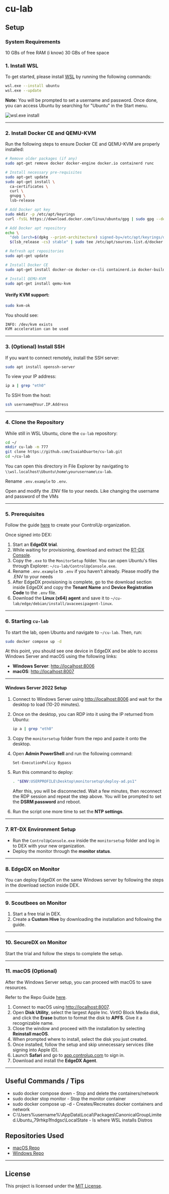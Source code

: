# cu-lab

## Setup

### System Requirements
10 GBs of free RAM (i know)
30 GBs of free space

### 1. Install WSL
To get started, please install [WSL](https://learn.microsoft.com/en-us/windows/wsl/install) by running the following commands:

```bash
wsl.exe --install ubuntu
wsl.exe --update
```

**Note:** You will be prompted to set a username and password. Once done, you can access Ubuntu by searching for "Ubuntu" in the Start menu.

![wsl.exe install](images/{CD19FD20-9B45-478E-A0F1-F40B49793D90}.png)

---

### 2. Install Docker CE and QEMU-KVM

Run the following steps to ensure Docker CE and QEMU-KVM are properly installed:

```bash
# Remove older packages (if any)
sudo apt-get remove docker docker-engine docker.io containerd runc

# Install necessary pre-requisites
sudo apt-get update
sudo apt-get install \
  ca-certificates \
  curl \
  gnupg \
  lsb-release

# Add Docker apt key
sudo mkdir -p /etc/apt/keyrings
curl -fsSL https://download.docker.com/linux/ubuntu/gpg | sudo gpg --dearmor -o /etc/apt/keyrings/docker.gpg

# Add Docker apt repository
echo \
  "deb [arch=$(dpkg --print-architecture) signed-by=/etc/apt/keyrings/docker.gpg] https://download.docker.com/linux/ubuntu \
  $(lsb_release -cs) stable" | sudo tee /etc/apt/sources.list.d/docker.list > /dev/null

# Refresh apt repositories
sudo apt-get update

# Install Docker CE
sudo apt-get install docker-ce docker-ce-cli containerd.io docker-buildx-plugin docker-compose-plugin

# Install QEMU-KVM
sudo apt-get install qemu-kvm
```

#### Verify KVM support:
```bash
sudo kvm-ok
```

You should see:

```bash
INFO: /dev/kvm exists
KVM acceleration can be used
```

---

### 3. (Optional) Install SSH

If you want to connect remotely, install the SSH server:

```bash
sudo apt install openssh-server
```

To view your IP address:

```bash
ip a | grep "eth0"
```

To SSH from the host:

```bash
ssh username@Your.IP.Address
```

---

### 4. Clone the Repository

While still in WSL Ubuntu, clone the `cu-lab` repository:

```bash
cd ~/
mkdir cu-lab -m 777
git clone https://github.com/IsaiahDuarte/cu-lab.git
cd ~/cu-lab
```

You can open this directory in File Explorer by navigating to `\\wsl.localhost\Ubuntu\home\yourusername\cu-lab`.

Rename `.env.example` to `.env`.

Open and modify the .ENV file to your needs. Like changing the username and password of the VMs

---

### 5. Prerequisites

Follow the guide [here](https://support.controlup.com/docs/create-your-controlup-organization) to create your ControlUp organization.

Once signed into DEX:

1. Start an **EdgeDX trial**.
2. While waiting for provisioning, download and extract the [RT-DX Console](https://www.controlup.com/download-center/?type=console).
3. Copy the `.exe` to the `MonitorSetup` folder. You can open Ubuntu's files through Explorer: `~/cu-lab/ControlUpConsole.exe`.
4. Rename `.env.example` to `.env` if you haven't already. Please modify the .ENV to your needs
5. After EdgeDX provisioning is complete, go to the download section inside EdgeDX and copy the **Tenant Name** and **Device Registration Code** to the `.env` file.
6. Download the **Linux (x64) agent** and save it to `~/cu-lab/edge/debian/install/avaceesipagent-linux`.

---

### 6. Starting `cu-lab`

To start the lab, open Ubuntu and navigate to `~/cu-lab`. Then, run:

```bash
sudo docker compose up -d
```

At this point, you should see one device in EdgeDX and be able to access Windows Server and macOS using the following links:

- **Windows Server**: [http://localhost:8006](http://localhost:8006)
- **macOS**: [http://localhost:8007](http://localhost:8007)

---

#### Windows Server 2022 Setup

1. Connect to Windows Server using [http://localhost:8006](http://localhost:8006) and wait for the desktop to load (10-20 minutes).
2. Once on the desktop, you can RDP into it using the IP returned from Ubuntu:

    ```bash
    ip a | grep "eth0"
    ```

3. Copy the `monitorsetup` folder from the repo and paste it onto the desktop.
4. Open **Admin PowerShell** and run the following command:

    ```bash
    Set-ExecutionPolicy Bypass
    ```

5. Run this command to deploy:

    ```bash
    . "$ENV:USERPROFILE\Desktop\monitorsetup\deploy-ad.ps1"
    ```

   After this, you will be disconnected. Wait a few minutes, then reconnect the RDP session and repeat the step above. You will be prompted to set the **DSRM password** and reboot.
6. Run the script one more time to set the **NTP settings**.

---

### 7. RT-DX Environment Setup

- Run the `ControlUpConsole.exe` inside the `monitorsetup` folder and log in to DEX with your new organization.
- Deploy the monitor through the **monitor status**.

---

### 8. EdgeDX on Monitor

You can deploy EdgeDX on the same Windows server by following the steps in the download section inside DEX.

---

### 9. Scoutbees on Monitor

1. Start a free trial in DEX.
2. Create a **Custom Hive** by downloading the installation and following the guide.

---

### 10. SecureDX on Monitor

Start the trial and follow the steps to complete the setup.

---

### 11. macOS (Optional)

After the Windows Server setup, you can proceed with macOS to save resources.

Refer to the Repo Guide [here](https://github.com/dockur/macos?tab=readme-ov-file#faq-).

1. Connect to macOS using [http://localhost:8007](http://localhost:8007).
2. Open **Disk Utility**, select the largest Apple Inc. VirtIO Block Media disk, and click the **Erase** button to format the disk to **APFS**. Give it a recognizable name.
3. Close the window and proceed with the installation by selecting **Reinstall macOS**.
4. When prompted where to install, select the disk you just created.
5. Once installed, follow the setup and skip unnecessary services (like signing into Apple ID).
6. Launch **Safari** and go to [app.controlup.com](https://app.controlup.com) to sign in.
7. Download and install the **EdgeDX Agent**.

---

## Useful Commands / Tips
- sudo docker compose down - Stop and delete the containers/network
- sudo docker stop monitor - Stop the monitor container
- sudo docker compose up -d - Creates/Recreates docker containers and network
- C:\Users\%username%\AppData\Local\Packages\CanonicalGroupLimited.Ubuntu_79rhkp1fndgsc\LocalState - Is where WSL installs Distros

## Repositories Used

- [macOS Repo](https://github.com/dockur/macos)
- [Windows Repo](https://github.com/dockur/windows)

---

## License

This project is licensed under the [MIT License](https://choosealicense.com/licenses/mit/).